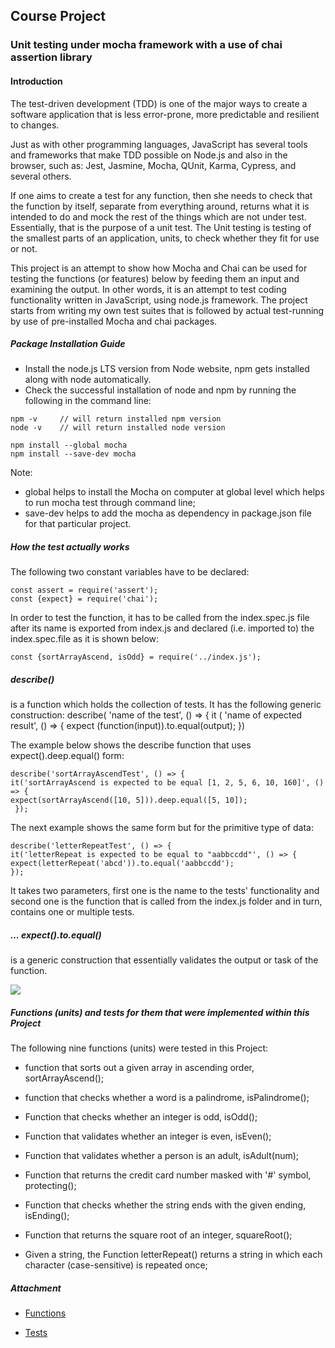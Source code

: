 ##                             Course Project 
###               Unit testing under mocha framework with a use of chai assertion library

#### Introduction
 
   The test-driven development (TDD)  is one of the major ways to create a software application that is 
   less error-prone, more predictable and resilient to changes. 
   
   Just as with other programming languages, JavaScript has several tools and frameworks that 
   make TDD possible on Node.js and also in the browser, such as: Jest, Jasmine, Mocha, QUnit, 
   Karma, Cypress, and several others. 
   
   If one aims to create a test for any function, then she needs to check that the function by itself, 
   separate from everything around, returns what it is intended to do and mock the rest of the things 
   which are not under test. Essentially, that is the purpose of a unit test. The Unit testing is 
   testing of the smallest parts of an application, units, to check whether they fit for use or not. 
   
   This project is an attempt to show how Mocha and Chai can be used for testing the functions 
   (or features) below by feeding them an input and examining the output. In other words, it is 
   an attempt to test coding functionality written in JavaScript, using node.js framework. 
   The project starts from writing my own test suites that is followed by actual test-running 
   by use of pre-installed Mocha and chai packages.
    
##### Package Installation Guide

   - Install the node.js LTS version from Node website, npm gets installed along with node 
   automatically.
   - Check the successful installation of node and npm by running the following in the command line:
   
    npm -v     // will return installed npm version
    node -v    // will return installed node version
    
    npm install --global mocha
    npm install --save-dev mocha
    
Note: 
 - global helps to install the Mocha on computer at global level which helps to run mocha test through
  command line;
 - save-dev helps to add the mocha as dependency in package.json file for that particular project.

##### How the test actually works

   The following two constant variables have to be declared:

    const assert = require('assert');
    const {expect} = require('chai');
       
   In order to test the function, it has to be called from the index.spec.js file after its name is 
   exported from index.js and declared (i.e. imported to) the index.spec.file as it is shown below:
    
    const {sortArrayAscend, isOdd} = require('../index.js');
    
   ##### describe()
   is a function which holds the collection of tests. It has the following generic construction:
   describe( 'name of the test', () => {
    it ( 'name of expected result', () => {
    expect (function(input)).to.equal(output);
    })
 
 The example below shows the describe function that uses expect().deep.equal() form:
   
    describe('sortArrayAscendTest', () => {
    it('sortArrayAscend is expected to be equal [1, 2, 5, 6, 10, 160]', () => {
    expect(sortArrayAscend([10, 5])).deep.equal([5, 10]);
     });
 The next example shows the same form but for the primitive type of data: 
     
    describe('letterRepeatTest', () => {
    it('letterRepeat is expected to be equal to "aabbccdd"', () => {
    expect(letterRepeat('abcd')).to.equal('aabbccdd');
    });
    
   It takes two parameters, first one is the name to the tests' functionality and second one is 
   the function that is called from the index.js folder and in turn, contains one or multiple tests. 
   
   #####  ... expect().to.equal()  
   is a generic construction that essentially validates the output or task of the function.
   
![](img/pic_mocha_proj.jpg)
##### Functions (units) and tests for them that were implemented within this Project
   
   The following nine functions (units) were tested in this Project:
   -  function that sorts out a given array in ascending order, sortArrayAscend();
   
   -  function that checks whether a word is a palindrome, isPalindrome();
   
   - Function that checks whether an integer is odd, isOdd();
   
   - Function that validates whether an integer is even, isEven();
   
  -  Function that validates whether a person is an adult, isAdult(num);

   - Function that returns the credit card number masked with '#' symbol, protecting();
   
   - Function that checks whether the string ends with the given ending, isEnding();

   - Function that returns the square root of an integer, squareRoot();

   - Given a string, the Function letterRepeat() returns a string in which each character 
     (case-sensitive) is repeated once;

##### Attachment

* [Functions](index.js)

* [Tests](test/index.spec.js)
